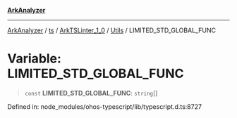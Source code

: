 [**ArkAnalyzer**](../../../../../../../../README.md)

***

[ArkAnalyzer](../../../../../../../../globals.md) / [ts](../../../../../README.md) / [ArkTSLinter\_1\_0](../../../README.md) / [Utils](../README.md) / LIMITED\_STD\_GLOBAL\_FUNC

# Variable: LIMITED\_STD\_GLOBAL\_FUNC

> `const` **LIMITED\_STD\_GLOBAL\_FUNC**: `string`[]

Defined in: node\_modules/ohos-typescript/lib/typescript.d.ts:8727
